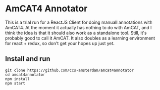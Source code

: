 # AmCAT4 Annotator

This is a trial run for a ReactJS Client for doing manuall annotations with AmCAT4.
At the moment it actually has nothing to do with AmCAT, and I think the idea is that it should also work as a standalone tool.
Still, it's probably good to call it AmCAT.
It also doubles as a learning environment for react + redux, so don't get your hopes up just yet.

## Install and run

```
git clone https://github.com/ccs-amsterdam/amcat4annotator
cd amcat4annotator
npm install
npm start
```
